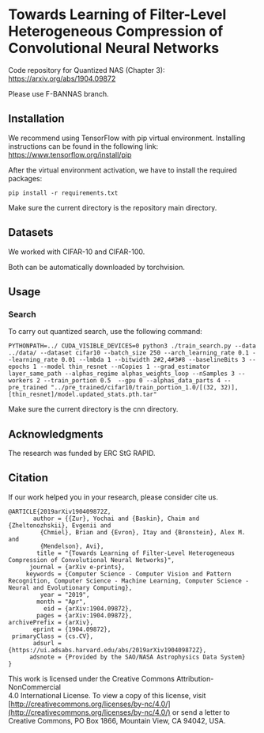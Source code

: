 # Towards Learning of Filter-Level Heterogeneous Compression of Convolutional Neural Networks

Code repository for Quantized NAS (Chapter 3): https://arxiv.org/abs/1904.09872

Please use F-BANNAS branch.

## Installation
We recommend using TensorFlow with pip virtual environment.
Installing instructions can be found in the following link: https://www.tensorflow.org/install/pip

After the virtual environment activation, we have to install the required packages:
```
pip install -r requirements.txt
```
Make sure the current directory is the repository main directory.

## Datasets
We worked with CIFAR-10 and CIFAR-100.

Both can be automatically downloaded by torchvision.

## Usage

### Search
To carry out quantized search, use the following command:
```
PYTHONPATH=../ CUDA_VISIBLE_DEVICES=0 python3 ./train_search.py --data ../data/ --dataset cifar10 --batch_size 250 --arch_learning_rate 0.1 --learning_rate 0.01 --lmbda 1 --bitwidth 2#2,4#3#8 --baselineBits 3 --epochs 1 --model thin_resnet --nCopies 1 --grad_estimator layer_same_path --alphas_regime alphas_weights_loop --nSamples 3 --workers 2 --train_portion 0.5  --gpu 0 --alphas_data_parts 4 --pre_trained "../pre_trained/cifar10/train_portion_1.0/[(32, 32)],[thin_resnet]/model.updated_stats.pth.tar"
```
Make sure the current directory is the cnn directory.

## Acknowledgments  
The research was funded by ERC StG RAPID.  
  
## Citation  
If our work helped you in your research, please consider cite us.  
```
@ARTICLE{2019arXiv190409872Z,
       author = {{Zur}, Yochai and {Baskin}, Chaim and {Zheltonozhskii}, Evgenii and
         {Chmiel}, Brian and {Evron}, Itay and {Bronstein}, Alex M. and
         {Mendelson}, Avi},
        title = "{Towards Learning of Filter-Level Heterogeneous Compression of Convolutional Neural Networks}",
      journal = {arXiv e-prints},
     keywords = {Computer Science - Computer Vision and Pattern Recognition, Computer Science - Machine Learning, Computer Science - Neural and Evolutionary Computing},
         year = "2019",
        month = "Apr",
          eid = {arXiv:1904.09872},
        pages = {arXiv:1904.09872},
archivePrefix = {arXiv},
       eprint = {1904.09872},
 primaryClass = {cs.CV},
       adsurl = {https://ui.adsabs.harvard.edu/abs/2019arXiv190409872Z},
      adsnote = {Provided by the SAO/NASA Astrophysics Data System}
}
```
    
This work is licensed under the Creative Commons Attribution-NonCommercial  
4.0 International License. To view a copy of this license, visit  
[http://creativecommons.org/licenses/by-nc/4.0/](http://creativecommons.org/licenses/by-nc/4.0/) or send a letter to  
Creative Commons, PO Box 1866, Mountain View, CA 94042, USA.